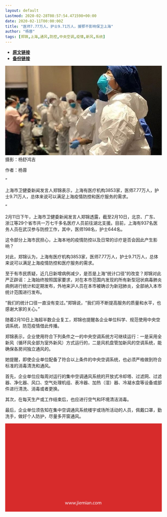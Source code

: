 ```yaml
---
layout: default
Lastmod: 2020-02-28T08:57:54.471598+00:00
date: 2020-02-11T00:00:00Z
title: "医师7.77万人、护士9.71万人，援鄂不影响保卫上海"
author: "杨蓉"
tags: [郑锦,上海,通风,防控,中央空调,疫情,新风,系统]
---
```


* [**原文链接**](http://mp.weixin.qq.com/s?__biz=MjM5NTE0ODc2Nw==&mid=2650463004&idx=4&sn=5c9db91b66480e13218aa958e73872f9&chksm=bef29dac898514bacb52a3f10309d92ddd978a96350c47510e38ea34a3ca2fc16ea1c395f2c8#rd)
* [**备份链接**](http://archive.today/h1kVf)


![](/images/post/68c08c73c559e6305fb4e151132839dc.jpg)摄影：杨舒鸿吉

作者：杨蓉

“

  

上海市卫健委新闻发言人郑锦表示，上海有医疗机构3853家，医师7.77万人，护士9.71万人，总体来说可以满足上海疫情防控和医疗服务的需求。

  

”

2月11日下午，上海市卫健委新闻发言人郑锦透露，截至2月10日，北京、广东、浙江等29个省市共一万七千多名医疗人员前往湖北支援。目前，上海有937名医务人员在武汉参与防控工作，其中，医师198名，护士644名。  

这令部分上海市民担心，上海本地的疫情防控以及日常的诊疗是否会因此产生影响？

对此，郑锦认为，上海有医疗机构3853家，医师7.77万人，护士9.71万人，总体来说可以满足上海疫情防控和医疗服务的需求。

至于有市民质疑，近几日新增病例减少，是否是上海“统计口径”的改变？郑锦对此严正辟谣：上海始终按照国家要求，对在本市范围内发现的所有新型冠状病毒肺炎病例进行统计和定期发布，外地来沪人员在本市被确诊为新冠肺炎，全部纳入本市统计范围进行发布。

“我们的统计口径一直没有变过。”郑锦说，“我们将不断提高服务的质量和水平，也感谢大家的关心。”

随着2月10日上海超半数企业复工，郑锦也提醒各企业单位科学、规范使用中央空调系统，防范疫情借此传播。

郑锦表示，企业使用符合下列条件之一的中央空调系统方可继续运行：一是采用全新风（循环风全部为室外新风）方式运行的，二是风机盘管加新风的空调系统，能确保各房间独立通风的。

她提醒，即使企业单位配备了符合以上条件的中央空调系统，也必须严格做到符合标准的消毒清洗和通风。

首先，企业单位应每周对运行的集中空调通风系统的开放式冷却塔、过滤网、过滤器、净化器、风口、空气处理机组、表冷器、加热（湿）器、冷凝水盘等设备或部件进行清洗、消毒或者更换。

其次，在每天生产或工作结束后，也应进行空气和环境清洁消毒。

最后，企业单位须告知在集中空调通风系统楼宇或场所活动的人员，佩戴口罩，勤洗手，做好个人防护，尽量多开窗通风。

![](/images/post/3ef9527fd7edfb43b0c70486c7a956af.jpg)

